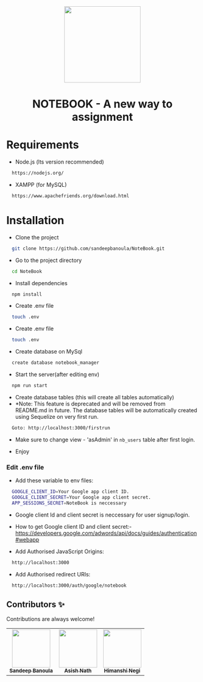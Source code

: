 <div align = "center">

<img height=200px src="./public/images/logo.svg">

# NOTEBOOK - A new way to assignment

</div>

# Requirements

- Node.js (lts version recommended)

```bash
  https://nodejs.org/
```

- XAMPP (for MySQL)

```bash
  https://www.apachefriends.org/download.html
```

# Installation

- Clone the project

```bash
  git clone https://github.com/sandeepbanoula/NoteBook.git
```

- Go to the project directory

```bash
  cd NoteBook
```

- Install dependencies

```bash
  npm install
```

- Create .env file

```bash
  touch .env
```

- Create .env file

```bash
  touch .env
```

- Create database on MySql

```bash
  create database notebook_manager
```

- Start the server(after editing env)

```bash
  npm run start
```

- Create database tables (this will create all tables automatically)
- *Note: This feature is deprecated and will be removed from README.md in future. The database tables will be automatically created using Sequelize on very first run.

```bash
  Goto: http://localhost:3000/firstrun
```

- Make sure to change view - 'asAdmin' in `nb_users` table after first login.

- Enjoy

### Edit .env file

- Add these variable to env files:

```bash
  GOOGLE_CLIENT_ID=Your Google app client ID.
  GOOGLE_CLIENT_SECRET=Your Google app client secret.
  APP_SESSIONS_SECRET=NoteBook is neccessary
```

- Google client Id and client secret is neccessary for user signup/login.

- How to get Google client ID and client secret:-
  https://developers.google.com/adwords/api/docs/guides/authentication#webapp

- Add Authorised JavaScript Origins:

```bash
  http://localhost:3000
```

- Add Authorised redirect URIs:

```bash
  http://localhost:3000/auth/google/notebook
```

## Contributors ✨

Contributions are always welcome!

<table>
  <tr>
    <td align="center"><a href="https://github.com/sandeepbanoula" target="_blank"><img src="https://avatars.githubusercontent.com/u/65235940?v=4" width="100px;" alt=""/><br /><sub><b>Sandeep Banoula</b></sub></a><br /></td>
    <td align="center"><a href="https://github.com/blehnk" target="_blank"><img src="https://avatars.githubusercontent.com/u/59351771?v=4" width="100px;" alt=""/><br /><sub><b>Asish Nath</b></sub></a><br /></td>
    <td align="center"><a href="https://github.com/himanshinegi23" target="_blank"><img src="https://avatars.githubusercontent.com/u/143116065?v=4" width="100px;" alt=""/><br /><sub><b>Himanshi Negi</b></sub></a><br /></td>
  </tr>
</table>
